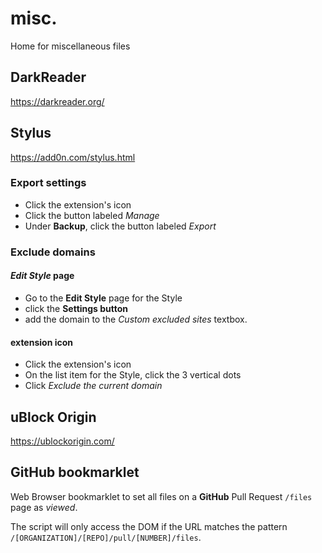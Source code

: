 # misc.

Home for miscellaneous files

## DarkReader

<https://darkreader.org/>

## Stylus

<https://add0n.com/stylus.html>

### Export settings

- Click the extension's icon
- Click the button labeled *Manage*
- Under **Backup**, click the button labeled *Export*

### Exclude domains

#### *Edit Style* page

- Go to the **Edit Style** page for the Style
- click the **Settings button**
- add the domain to the *Custom excluded sites* textbox.

#### extension icon

- Click the extension's icon
- On the list item for the Style, click the 3 vertical dots
- Click *Exclude the current domain*

## uBlock Origin

<https://ublockorigin.com/>

## GitHub bookmarklet

Web Browser bookmarklet to set all files on a **GitHub** Pull Request `/files` page as *viewed*.

The script will only access the DOM if the URL matches the pattern `/[ORGANIZATION]/[REPO]/pull/[NUMBER]/files`.
